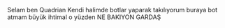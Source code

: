Selam ben Quadrian Kendi halimde botlar yaparak takılıyorum buraya bot atmam büyük ihtimal o yüzden
NE BAKIYON GARDAŞ
